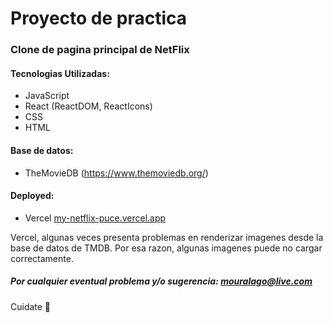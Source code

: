 # Proyecto de practica

### Clone de pagina principal de NetFlix

#### Tecnologias Utilizadas:

* JavaScript
* React (ReactDOM, ReactIcons)
* CSS
* HTML

#### Base de datos:
* TheMovieDB (https://www.themoviedb.org/)

#### Deployed:

* Vercel [my-netflix-puce.vercel.app](https://my-netflix-puce.vercel.app)

Vercel, algunas veces presenta problemas en renderizar imagenes desde la base de datos de TMDB. Por esa razon, algunas imagenes puede no cargar correctamente.

##### Por cualquier eventual problema y/o sugerencia: mouralago@live.com

Cuidate 💟
